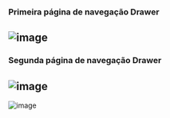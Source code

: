 ### Primeira página de navegação Drawer
![image](https://github.com/user-attachments/assets/328f2244-ef23-4fcc-9301-77c556a7328a)
---
### Segunda página de navegação Drawer
![image](https://github.com/user-attachments/assets/797dd4f5-26c5-45dc-ad40-16abeaa51cc0)
---
![image](https://github.com/user-attachments/assets/d3958c5c-568a-4e15-b365-828c0760bf65)
